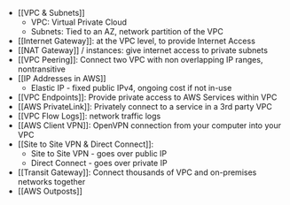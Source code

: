 - [[VPC & Subnets]] 
	- VPC: Virtual Private Cloud
	- Subnets: Tied to an AZ, network partition of the VPC
- [[Internet Gateway]]: at the VPC level, to provide Internet Access
- [[NAT Gateway]] / instances: give internet access to private subnets
- [[VPC Peering]]: Connect two VPC with non overlapping IP ranges, nontransitive
- [[IP Addresses in AWS]]
	- Elastic IP - fixed public IPv4, ongoing cost if not in-use
- [[VPC Endpoints]]: Provide private access to AWS Services within VPC
- [[AWS PrivateLink]]: Privately connect to a service in a 3rd party VPC
- [[VPC Flow Logs]]: network traffic logs
- [[AWS Client VPN]]: OpenVPN connection from your computer into your VPC
- [[Site to Site VPN & Direct Connect]]: 
	- Site to Site VPN - goes over public IP
	- Direct Connect - goes over private IP
- [[Transit Gateway]]: Connect thousands of VPC and on-premises networks together
- [[AWS Outposts]]